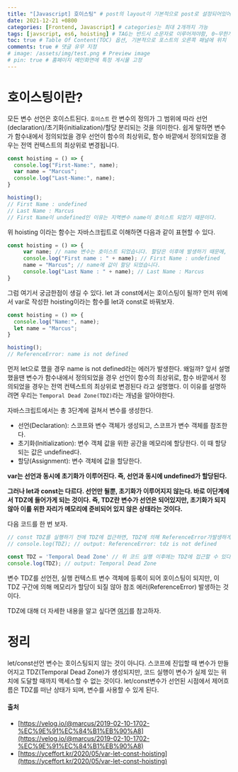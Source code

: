 ```yaml
---
title: "[Javascript] 호이스팅" # post의 layout이 기본적으로 post로 설정되어있어서 Front Matter에 따로 layout변수를 만들어 주지 않아도 됨
date: 2021-12-21 +0800
categories: [Frontend, Javascript] # categories는 최대 2개까지 가능
tags: [javscript, es6, hoisting] # TAG는 반드시 소문자로 이루어져야함, 0~무한개까지 지정 가능
toc: true # Table Of Content(TOC) 옵션, 기본적으로 포스트의 오른쪽 패널에 위치
comments: true # 댓글 유무 지정
# image: /assets/img/test.png # Preview image
# pin: true # 홈페이지 메인화면에 특정 게시물 고정
---
```


# 호이스팅이란?
모든 변수 선언은 호이스트된다. `호이스트` 란 변수의 정의가 그 범위에 따라 선언(declaration)/초기화(initialization)/할당 분리되는 것을 의미한다.
쉽게 말하면 변수가 함수내에서 정의되었을 경우 선언이 함수의 최상위로, 함수 바깥에서 정의되었을 경우는 전역 컨텍스트의 최상위로 변경됩니다.

```javascript
const hoisting = () => {
  console.log("First-Name:", name);
  var name = "Marcus";
  console.log("Last-Name:", name);
}

hoisting();
// First Name : undefined
// Last Name : Marcus
// First Name이 undefined인 이유는 지역변수 name이 호이스트 되었기 때문이다.
```

위 hoisting 이라는 함수는 자바스크립트로 이해하면 다음과 같이 표현할 수 있다.

```javascript
const hoisting = () => {
     var name; // name 변수는 호이스트 되었습니다. 할당은 이후에 발생하기 때문에, 이 시점에 name의 값은 undefined 입니다.
     console.log("First name : " + name); // First Name : undefined
     name = "Marcus"; // name에 값이 할당 되었습니다.
     console.log("Last Name : " + name); // Last Name : Marcus
}
```

그럼 여기서 궁금한점이 생길 수 있다. let 과 const에서는 호이스팅이 될까? 먼저 위에서 var로 작성한 hoisting이라는 함수를 let과 const로 바꿔보자.

```javascript
const hoisting = () => {
  console.log("Name:", name);
  let name = "Marcus";
}

hoisting();
// ReferenceError: name is not defined
```

먼저 let으로 했을 경우 name is not defined라는 에러가 발생한다. 왜일까? 앞서 설명했을땐 변수가 함수내에서 정의되었을 경우 선언이 함수의 최상위로, 함수 바깥에서 정의되었을 경우는 전역 컨텍스트의 최상위로 변경된다 라고 설명했다. 이 이유를 설명하려면 우리는 `Temporal Dead Zone(TDZ)`라는 개념을 알아야한다.

자바스크립트에서는 총 3단계에 걸쳐서 변수를 생성한다.

- 선언(Declaration): 스코프와 변수 객체가 생성되고, 스코프가 변수 객체를 참조한다.
- 초기화(Initialization): 변수 객체 값을 위한 공간을 메모리에 할당한다. 이 때 할당되는 값은 undefined다.
- 할당(Assignment): 변수 객체에 값을 할당한다.

<b>var는 선언과 동시에 초기화가 이루어진다. 즉, 선언과 동시에 undefined가 할당된다.</b>

<b>그러나 let과 const는 다르다. 선언만 될뿐, 초기화가 이루어지지 않는다. 바로 이단계에서 TDZ에 들어가게 되는 것이다. 즉, TDZ란 변수가 선언은 되어있지만, 초기화가 되지 않아 이를 위한 자리가 메모리에 준비되어 있지 않은 상태라는 것이다.</b> 

다음 코드를 한 번 보자.

```javascript
// const TDZ를 실행하기 전에 TDZ에 접근하면, TDZ에 의해 ReferenceError가발생하게 된다.
// console.log(TDZ); // output: ReferenceError: tdz is not defined

const TDZ = 'Temporal Dead Zone' // 위 코드 실행 이후에는 TDZ에 접근할 수 있다.
console.log(TDZ); // output: Temporal Dead Zone
```

변수 TDZ를 선언전, 실행 컨텍스트 변수 객체에 등록이 되어 호이스팅이 되지만, 이 TDZ 구간에 의해 메모리가 할당이 되질 않아 참조 에러(ReferenceError) 발생하는 것이다.

TDZ에 대해 더 자세한 내용을 알고 싶다면 [여기](https://noogoonaa.tistory.com/78)를 참고하자.

# 정리
let/const선언 변수는 호이스팅되지 않는 것이 아니다. 스코프에 진입할 때 변수가 만들어지고 TDZ(Temporal Dead Zone)가 생성되지만, 코드 실행이 변수가 실제 있는 위치에 도달할 때까지 액세스할 수 없는 것이다. let/const변수가 선언된 시점에서 제어흐름은 TDZ를 떠난 상태가 되며, 변수를 사용할 수 있게 된다.

#### 출처
- [https://velog.io/@marcus/2019-02-10-1702-%EC%9E%91%EC%84%B1%EB%90%A8](https://velog.io/@marcus/2019-02-10-1702-%EC%9E%91%EC%84%B1%EB%90%A8)
- [https://yceffort.kr/2020/05/var-let-const-hoisting](https://yceffort.kr/2020/05/var-let-const-hoisting)